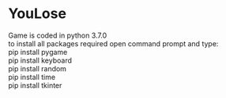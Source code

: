 # YouLose
Game is coded in python 3.7.0	
to install all packages required open command prompt and type:	
pip install pygame	
pip install keyboard	
pip install random	
pip install time	
pip install tkinter	
